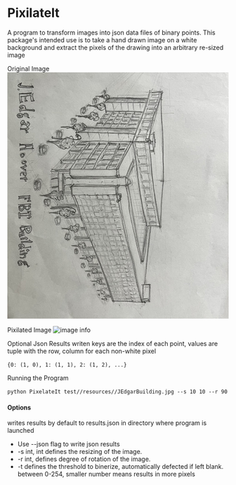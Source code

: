
# PixilateIt
A program to transform images into json data files of binary points.
This package's intended use is to take a hand drawn image on a white background and extract the pixels of the drawing into an arbitrary re-sized image

Original Image
![image info](./test/resources/JEdgarBuilding.jpg)

Pixilated Image
![image info](.test/resources/JEdgarBuilding__pixelated__.jpg)

Optional Json Results writen
keys are the index of each point, values are tuple with the row, column for each non-white pixel
```
{0: (1, 0), 1: (1, 1), 2: (1, 2), ...}
```

Running the Program
```shell
python PixelateIt test//resources//JEdgarBuilding.jpg --s 10 10 --r 90
```

#### Options

writes results by default to results.json in directory where program is launched
+ Use --json flag to write json results
+ -s int, int defines the resizing of the image.
+ -r int, defines degree of rotation of the image.
+ -t defines the threshold to binerize, automatically defected if left blank. between 0-254, smaller number means results in more pixels
